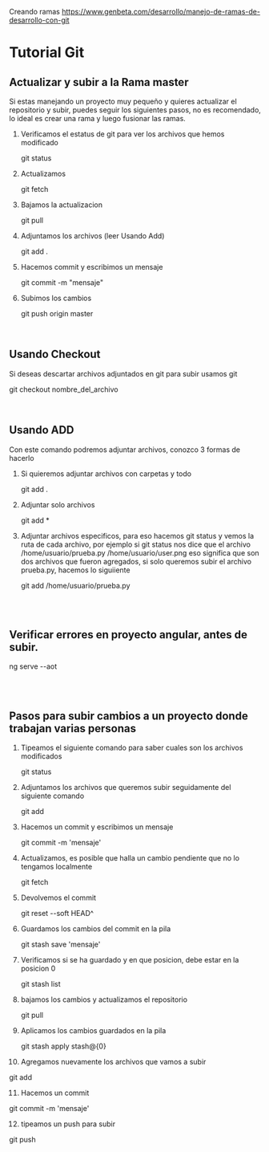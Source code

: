 Creando ramas  https://www.genbeta.com/desarrollo/manejo-de-ramas-de-desarrollo-con-git

# Tutorial Git

## Actualizar y subir a la Rama master

Si estas manejando un proyecto muy pequeño y quieres actualizar el repositorio y subir, puedes seguir los siguientes pasos, no es recomendado, lo ideal es crear una rama y luego fusionar las ramas.


1. Verificamos el estatus de git para ver los archivos que hemos modificado
   
   git status
   

2. Actualizamos

   git fetch


3. Bajamos la actualizacion

   git pull
   

4. Adjuntamos los archivos (leer Usando Add)

   git add .


5. Hacemos commit y escribimos un mensaje

   git commit -m "mensaje"
   

6. Subimos los cambios

   git push origin master

<br>


## Usando Checkout

Si deseas descartar archivos adjuntados en git para subir usamos git

   git checkout  nombre_del_archivo
   
<br>   
   


## Usando ADD
Con este comando podremos adjuntar archivos, conozco 3 formas de hacerlo

1. Si quieremos adjuntar archivos con carpetas y todo
   
   git add .
   
2. Adjuntar solo archivos 

   git add *
   
3. Adjuntar archivos especificos, para eso hacemos git status y vemos la ruta de cada archivo, por ejemplo si git  status      nos dice que el archivo /home/usuario/prueba.py /home/usuario/user.png  eso significa que son dos archivos que fueron        agregados, si solo queremos subir el archivo prueba.py, hacemos lo siguiiente
   
   git add /home/usuario/prueba.py

<br>
<br>

## Verificar errores en proyecto angular, antes de subir.

ng serve --aot

<br>
<br>

## Pasos para subir cambios a un proyecto donde trabajan varias personas

 
1. Tipeamos el siguiente comando para saber cuales son los archivos modificados
   
   git status
   
   
2. Adjuntamos los archivos que queremos subir seguidamente del siguiente comando

   git add 

 
3. Hacemos un commit y escribimos un mensaje

   git commit -m 'mensaje' 

 
4. Actualizamos, es posible que halla un cambio pendiente que no lo tengamos localmente

   git fetch 


5. Devolvemos el commit

   git reset --soft HEAD^ 
   
 
6. Guardamos los cambios del commit en la pila

   git stash save 'mensaje' 
 

7. Verificamos si se ha guardado y en que posicion, debe estar en la posicion 0
   
   git stash list   

 
8. bajamos los cambios y actualizamos el repositorio
   
   git pull

 
9. Aplicamos los cambios guardados en la pila

   git stash apply stash@{0} 


10. Agregamos nuevamente los archivos que vamos a subir

   git add
 

11. Hacemos un commit

   git commit -m 'mensaje'

 
 12. tipeamos un push para subir
   
   git push

